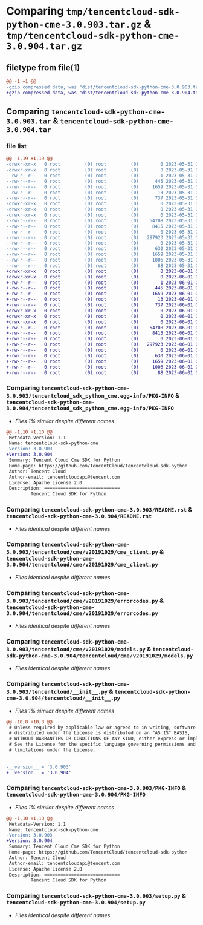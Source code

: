 # Comparing `tmp/tencentcloud-sdk-python-cme-3.0.903.tar.gz` & `tmp/tencentcloud-sdk-python-cme-3.0.904.tar.gz`

## filetype from file(1)

```diff
@@ -1 +1 @@
-gzip compressed data, was "dist/tencentcloud-sdk-python-cme-3.0.903.tar", last modified: Wed May 31 02:07:48 2023, max compression
+gzip compressed data, was "dist/tencentcloud-sdk-python-cme-3.0.904.tar", last modified: Thu Jun  1 02:30:49 2023, max compression
```

## Comparing `tencentcloud-sdk-python-cme-3.0.903.tar` & `tencentcloud-sdk-python-cme-3.0.904.tar`

### file list

```diff
@@ -1,19 +1,19 @@
-drwxr-xr-x   0 root         (0) root         (0)        0 2023-05-31 02:07:48.000000 tencentcloud-sdk-python-cme-3.0.903/
-drwxr-xr-x   0 root         (0) root         (0)        0 2023-05-31 02:07:48.000000 tencentcloud-sdk-python-cme-3.0.903/tencentcloud_sdk_python_cme.egg-info/
--rw-r--r--   0 root         (0) root         (0)        1 2023-05-31 02:07:48.000000 tencentcloud-sdk-python-cme-3.0.903/tencentcloud_sdk_python_cme.egg-info/dependency_links.txt
--rw-r--r--   0 root         (0) root         (0)      445 2023-05-31 02:07:48.000000 tencentcloud-sdk-python-cme-3.0.903/tencentcloud_sdk_python_cme.egg-info/SOURCES.txt
--rw-r--r--   0 root         (0) root         (0)     1659 2023-05-31 02:07:48.000000 tencentcloud-sdk-python-cme-3.0.903/tencentcloud_sdk_python_cme.egg-info/PKG-INFO
--rw-r--r--   0 root         (0) root         (0)       13 2023-05-31 02:07:48.000000 tencentcloud-sdk-python-cme-3.0.903/tencentcloud_sdk_python_cme.egg-info/top_level.txt
--rw-r--r--   0 root         (0) root         (0)      737 2023-05-31 02:07:48.000000 tencentcloud-sdk-python-cme-3.0.903/README.rst
-drwxr-xr-x   0 root         (0) root         (0)        0 2023-05-31 02:07:48.000000 tencentcloud-sdk-python-cme-3.0.903/tencentcloud/
-drwxr-xr-x   0 root         (0) root         (0)        0 2023-05-31 02:07:48.000000 tencentcloud-sdk-python-cme-3.0.903/tencentcloud/cme/
-drwxr-xr-x   0 root         (0) root         (0)        0 2023-05-31 02:07:48.000000 tencentcloud-sdk-python-cme-3.0.903/tencentcloud/cme/v20191029/
--rw-r--r--   0 root         (0) root         (0)    54708 2023-05-31 02:07:48.000000 tencentcloud-sdk-python-cme-3.0.903/tencentcloud/cme/v20191029/cme_client.py
--rw-r--r--   0 root         (0) root         (0)     8415 2023-05-31 02:07:48.000000 tencentcloud-sdk-python-cme-3.0.903/tencentcloud/cme/v20191029/errorcodes.py
--rw-r--r--   0 root         (0) root         (0)        0 2023-05-31 02:07:48.000000 tencentcloud-sdk-python-cme-3.0.903/tencentcloud/cme/v20191029/__init__.py
--rw-r--r--   0 root         (0) root         (0)   297923 2023-05-31 02:07:48.000000 tencentcloud-sdk-python-cme-3.0.903/tencentcloud/cme/v20191029/models.py
--rw-r--r--   0 root         (0) root         (0)        0 2023-05-31 02:07:48.000000 tencentcloud-sdk-python-cme-3.0.903/tencentcloud/cme/__init__.py
--rw-r--r--   0 root         (0) root         (0)      630 2023-05-31 02:07:48.000000 tencentcloud-sdk-python-cme-3.0.903/tencentcloud/__init__.py
--rw-r--r--   0 root         (0) root         (0)     1659 2023-05-31 02:07:48.000000 tencentcloud-sdk-python-cme-3.0.903/PKG-INFO
--rw-r--r--   0 root         (0) root         (0)     1006 2023-05-31 02:07:48.000000 tencentcloud-sdk-python-cme-3.0.903/setup.py
--rw-r--r--   0 root         (0) root         (0)       88 2023-05-31 02:07:48.000000 tencentcloud-sdk-python-cme-3.0.903/setup.cfg
+drwxr-xr-x   0 root         (0) root         (0)        0 2023-06-01 02:30:49.000000 tencentcloud-sdk-python-cme-3.0.904/
+drwxr-xr-x   0 root         (0) root         (0)        0 2023-06-01 02:30:49.000000 tencentcloud-sdk-python-cme-3.0.904/tencentcloud_sdk_python_cme.egg-info/
+-rw-r--r--   0 root         (0) root         (0)        1 2023-06-01 02:30:49.000000 tencentcloud-sdk-python-cme-3.0.904/tencentcloud_sdk_python_cme.egg-info/dependency_links.txt
+-rw-r--r--   0 root         (0) root         (0)      445 2023-06-01 02:30:49.000000 tencentcloud-sdk-python-cme-3.0.904/tencentcloud_sdk_python_cme.egg-info/SOURCES.txt
+-rw-r--r--   0 root         (0) root         (0)     1659 2023-06-01 02:30:49.000000 tencentcloud-sdk-python-cme-3.0.904/tencentcloud_sdk_python_cme.egg-info/PKG-INFO
+-rw-r--r--   0 root         (0) root         (0)       13 2023-06-01 02:30:49.000000 tencentcloud-sdk-python-cme-3.0.904/tencentcloud_sdk_python_cme.egg-info/top_level.txt
+-rw-r--r--   0 root         (0) root         (0)      737 2023-06-01 02:30:49.000000 tencentcloud-sdk-python-cme-3.0.904/README.rst
+drwxr-xr-x   0 root         (0) root         (0)        0 2023-06-01 02:30:49.000000 tencentcloud-sdk-python-cme-3.0.904/tencentcloud/
+drwxr-xr-x   0 root         (0) root         (0)        0 2023-06-01 02:30:49.000000 tencentcloud-sdk-python-cme-3.0.904/tencentcloud/cme/
+drwxr-xr-x   0 root         (0) root         (0)        0 2023-06-01 02:30:49.000000 tencentcloud-sdk-python-cme-3.0.904/tencentcloud/cme/v20191029/
+-rw-r--r--   0 root         (0) root         (0)    54708 2023-06-01 02:30:49.000000 tencentcloud-sdk-python-cme-3.0.904/tencentcloud/cme/v20191029/cme_client.py
+-rw-r--r--   0 root         (0) root         (0)     8415 2023-06-01 02:30:49.000000 tencentcloud-sdk-python-cme-3.0.904/tencentcloud/cme/v20191029/errorcodes.py
+-rw-r--r--   0 root         (0) root         (0)        0 2023-06-01 02:30:49.000000 tencentcloud-sdk-python-cme-3.0.904/tencentcloud/cme/v20191029/__init__.py
+-rw-r--r--   0 root         (0) root         (0)   297923 2023-06-01 02:30:49.000000 tencentcloud-sdk-python-cme-3.0.904/tencentcloud/cme/v20191029/models.py
+-rw-r--r--   0 root         (0) root         (0)        0 2023-06-01 02:30:49.000000 tencentcloud-sdk-python-cme-3.0.904/tencentcloud/cme/__init__.py
+-rw-r--r--   0 root         (0) root         (0)      630 2023-06-01 02:30:49.000000 tencentcloud-sdk-python-cme-3.0.904/tencentcloud/__init__.py
+-rw-r--r--   0 root         (0) root         (0)     1659 2023-06-01 02:30:49.000000 tencentcloud-sdk-python-cme-3.0.904/PKG-INFO
+-rw-r--r--   0 root         (0) root         (0)     1006 2023-06-01 02:30:49.000000 tencentcloud-sdk-python-cme-3.0.904/setup.py
+-rw-r--r--   0 root         (0) root         (0)       88 2023-06-01 02:30:49.000000 tencentcloud-sdk-python-cme-3.0.904/setup.cfg
```

### Comparing `tencentcloud-sdk-python-cme-3.0.903/tencentcloud_sdk_python_cme.egg-info/PKG-INFO` & `tencentcloud-sdk-python-cme-3.0.904/tencentcloud_sdk_python_cme.egg-info/PKG-INFO`

 * *Files 1% similar despite different names*

```diff
@@ -1,10 +1,10 @@
 Metadata-Version: 1.1
 Name: tencentcloud-sdk-python-cme
-Version: 3.0.903
+Version: 3.0.904
 Summary: Tencent Cloud Cme SDK for Python
 Home-page: https://github.com/TencentCloud/tencentcloud-sdk-python
 Author: Tencent Cloud
 Author-email: tencentcloudapi@tencent.com
 License: Apache License 2.0
 Description: ============================
         Tencent Cloud SDK for Python
```

### Comparing `tencentcloud-sdk-python-cme-3.0.903/README.rst` & `tencentcloud-sdk-python-cme-3.0.904/README.rst`

 * *Files identical despite different names*

### Comparing `tencentcloud-sdk-python-cme-3.0.903/tencentcloud/cme/v20191029/cme_client.py` & `tencentcloud-sdk-python-cme-3.0.904/tencentcloud/cme/v20191029/cme_client.py`

 * *Files identical despite different names*

### Comparing `tencentcloud-sdk-python-cme-3.0.903/tencentcloud/cme/v20191029/errorcodes.py` & `tencentcloud-sdk-python-cme-3.0.904/tencentcloud/cme/v20191029/errorcodes.py`

 * *Files identical despite different names*

### Comparing `tencentcloud-sdk-python-cme-3.0.903/tencentcloud/cme/v20191029/models.py` & `tencentcloud-sdk-python-cme-3.0.904/tencentcloud/cme/v20191029/models.py`

 * *Files identical despite different names*

### Comparing `tencentcloud-sdk-python-cme-3.0.903/tencentcloud/__init__.py` & `tencentcloud-sdk-python-cme-3.0.904/tencentcloud/__init__.py`

 * *Files 1% similar despite different names*

```diff
@@ -10,8 +10,8 @@
 # Unless required by applicable law or agreed to in writing, software
 # distributed under the License is distributed on an "AS IS" BASIS,
 # WITHOUT WARRANTIES OR CONDITIONS OF ANY KIND, either express or implied.
 # See the License for the specific language governing permissions and
 # limitations under the License.
 
 
-__version__ = '3.0.903'
+__version__ = '3.0.904'
```

### Comparing `tencentcloud-sdk-python-cme-3.0.903/PKG-INFO` & `tencentcloud-sdk-python-cme-3.0.904/PKG-INFO`

 * *Files 1% similar despite different names*

```diff
@@ -1,10 +1,10 @@
 Metadata-Version: 1.1
 Name: tencentcloud-sdk-python-cme
-Version: 3.0.903
+Version: 3.0.904
 Summary: Tencent Cloud Cme SDK for Python
 Home-page: https://github.com/TencentCloud/tencentcloud-sdk-python
 Author: Tencent Cloud
 Author-email: tencentcloudapi@tencent.com
 License: Apache License 2.0
 Description: ============================
         Tencent Cloud SDK for Python
```

### Comparing `tencentcloud-sdk-python-cme-3.0.903/setup.py` & `tencentcloud-sdk-python-cme-3.0.904/setup.py`

 * *Files identical despite different names*

